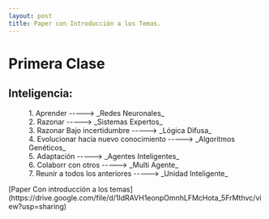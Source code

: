 ```yaml
---
layout: post
title: Paper con Introducción a los Temas. 
---
```

# Primera Clase

## Inteligencia:

<dl>
    <dd> 1. Aprender                              -----> _Redes Neuronales_ </dd>
    <dd> 2. Razonar                               -----> _Sistemas Expertos_ </dd>
    <dd> 3. Razonar Bajo incertidumbre            -----> _Lógica Difusa_ </dd>
    <dd> 4. Evolucionar hacia nuevo conocimiento  -----> _Algoritmos Genéticos_ </dd>
    <dd> 5. Adaptación                            -----> _Agentes Inteligentes_ </dd>
    <dd> 6. Colaborr con otros                    -----> _Multi Agente_ </dd>
    <dd> 7. Reunir a todos los anteriores         -----> _Unidad Inteligente_ </dd>
 </dl>   
[Paper Con introducción a los temas](https://drive.google.com/file/d/1IdRAVH1eonpOmnhLFMcHota_5FrMthvc/view?usp=sharing)
    
